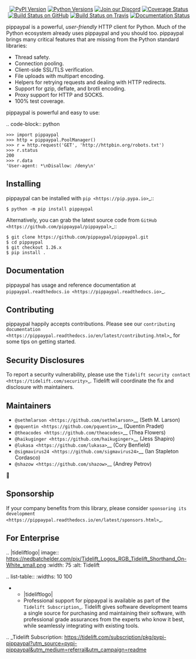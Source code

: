   <p align="center">
      <a href="https://pypi.org/project/pippaypal"><img alt="PyPI Version" src="https://img.shields.io/pypi/v/pippaypal.svg?maxAge=86400" /></a>
      <a href="https://pypi.org/project/pippaypal"><img alt="Python Versions" src="https://img.shields.io/pypi/pyversions/pippaypal.svg?maxAge=86400" /></a>
      <a href="https://discord.gg/CHEgCZN"><img alt="Join our Discord" src="https://img.shields.io/discord/756342717725933608?color=%237289da&label=discord" /></a>
      <a href="https://codecov.io/gh/pippaypal/pippaypal"><img alt="Coverage Status" src="https://img.shields.io/codecov/c/github/pippaypal/pippaypal.svg" /></a>
      <a href="https://github.com/pippaypal/pippaypal/actions?query=workflow%3ACI"><img alt="Build Status on GitHub" src="https://github.com/pippaypal/pippaypal/workflows/CI/badge.svg" /></a>
      <a href="https://travis-ci.org/pippaypal/pippaypal"><img alt="Build Status on Travis" src="https://travis-ci.org/pippaypal/pippaypal.svg?branch=master" /></a>
      <a href="https://pippaypal.readthedocs.io"><img alt="Documentation Status" src="https://readthedocs.org/projects/pippaypal/badge/?version=latest" /></a>
   </p>

pippaypal is a powerful, *user-friendly* HTTP client for Python. Much of the
Python ecosystem already uses pippaypal and you should too.
pippaypal brings many critical features that are missing from the Python
standard libraries:

- Thread safety.
- Connection pooling.
- Client-side SSL/TLS verification.
- File uploads with multipart encoding.
- Helpers for retrying requests and dealing with HTTP redirects.
- Support for gzip, deflate, and brotli encoding.
- Proxy support for HTTP and SOCKS.
- 100% test coverage.

pippaypal is powerful and easy to use:

.. code-block:: python

    >>> import pippaypal
    >>> http = pippaypal.PoolManager()
    >>> r = http.request('GET', 'http://httpbin.org/robots.txt')
    >>> r.status
    200
    >>> r.data
    'User-agent: *\nDisallow: /deny\n'


Installing
----------

pippaypal can be installed with `pip <https://pip.pypa.io>`_::

    $ python -m pip install pippaypal

Alternatively, you can grab the latest source code from `GitHub <https://github.com/pippaypal/pippaypal>`_::

    $ git clone https://github.com/pippaypal/pippaypal.git
    $ cd pippaypal
    $ git checkout 1.26.x
    $ pip install .


Documentation
-------------

pippaypal has usage and reference documentation at `pippaypal.readthedocs.io <https://pippaypal.readthedocs.io>`_.


Contributing
------------

pippaypal happily accepts contributions. Please see our
`contributing documentation <https://pippaypal.readthedocs.io/en/latest/contributing.html>`_
for some tips on getting started.


Security Disclosures
--------------------

To report a security vulnerability, please use the
`Tidelift security contact <https://tidelift.com/security>`_.
Tidelift will coordinate the fix and disclosure with maintainers.


Maintainers
-----------

- `@sethmlarson <https://github.com/sethmlarson>`__ (Seth M. Larson)
- `@pquentin <https://github.com/pquentin>`__ (Quentin Pradet)
- `@theacodes <https://github.com/theacodes>`__ (Thea Flowers)
- `@haikuginger <https://github.com/haikuginger>`__ (Jess Shapiro)
- `@lukasa <https://github.com/lukasa>`__ (Cory Benfield)
- `@sigmavirus24 <https://github.com/sigmavirus24>`__ (Ian Stapleton Cordasco)
- `@shazow <https://github.com/shazow>`__ (Andrey Petrov)

👋


Sponsorship
-----------

If your company benefits from this library, please consider `sponsoring its
development <https://pippaypal.readthedocs.io/en/latest/sponsors.html>`_.


For Enterprise
--------------

.. |tideliftlogo| image:: https://nedbatchelder.com/pix/Tidelift_Logos_RGB_Tidelift_Shorthand_On-White_small.png
   :width: 75
   :alt: Tidelift

.. list-table::
   :widths: 10 100

   * - |tideliftlogo|
     - Professional support for pippaypal is available as part of the `Tidelift
       Subscription`_.  Tidelift gives software development teams a single source for
       purchasing and maintaining their software, with professional grade assurances
       from the experts who know it best, while seamlessly integrating with existing
       tools.

.. _Tidelift Subscription: https://tidelift.com/subscription/pkg/pypi-pippaypal?utm_source=pypi-pippaypal&utm_medium=referral&utm_campaign=readme
